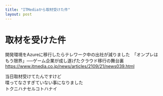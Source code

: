 ```yaml
---
title: "ITMediaから取材受けた件"
layout: post
---
```


# 取材を受けた件

開発環境をAzureに移行したらテレワーク中の出社が減りました　「オンプレはもう限界」──ゲーム企業が成し遂げたクラウド移行の舞台裏
https://www.itmedia.co.jp/news/articles/2109/21/news039.html


当日取材受けてたんですけど  
喋ってなさすぎていない事になりました  
トクニハナセルコトハナイ  